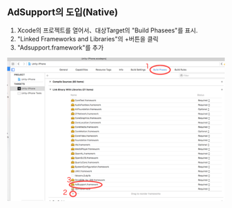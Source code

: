 ## AdSupport의 도입(Native)

1. Xcode의 프로젝트를 열어서、대상Target의 "Build Phasees"를 표시.
2. "Linked Frameworks and Libraries"의 +버튼을 클릭<br>
3. "Adsupport.framework"를 추가<br>

![adsupport01](./img01.png)
